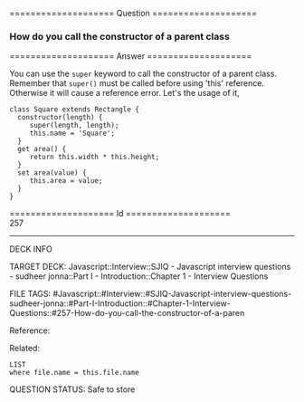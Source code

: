 ==================== Question ====================  

### How do you call the constructor of a parent class  

==================== Answer ====================  

You can use the `super` keyword to call the constructor of a parent class. Remember that `super()` must be called before using 'this' reference. Otherwise it will cause a reference error. Let's the usage of it,

<!-- codeblock-start -->
<pre><code class="hljs language-javascript"><span class="hljs-keyword">class</span> <span class="hljs-title class_">Square</span> <span class="hljs-keyword">extends</span> <span class="hljs-title class_ inherited__">Rectangle</span> {
  <span class="hljs-title function_">constructor</span>(<span class="hljs-params">length</span>) {
     <span class="hljs-variable language_">super</span>(length, length);
     <span class="hljs-variable language_">this</span>.<span class="hljs-property">name</span> = <span class="hljs-string">'Square'</span>;
  }
  <span class="hljs-keyword">get</span> <span class="hljs-title function_">area</span>() {
     <span class="hljs-keyword">return</span> <span class="hljs-variable language_">this</span>.<span class="hljs-property">width</span> * <span class="hljs-variable language_">this</span>.<span class="hljs-property">height</span>;
  }
  <span class="hljs-keyword">set</span> <span class="hljs-title function_">area</span>(<span class="hljs-params">value</span>) {
     <span class="hljs-variable language_">this</span>.<span class="hljs-property">area</span> = value;
  }
}
</code></pre>
<!-- codeblock-end -->

==================== Id ====================  
257

---

DECK INFO

TARGET DECK: Javascript::Interview::SJIQ - Javascript interview questions - sudheer jonna::Part I - Introduction::Chapter 1 - Interview Questions

FILE TAGS: #Javascript::#Interview::#SJIQ-Javascript-interview-questions-sudheer-jonna::#Part-I-Introduction::#Chapter-1-Interview-Questions::#257-How-do-you-call-the-constructor-of-a-paren

Reference:

Related:

```dataview
LIST
where file.name = this.file.name
```

QUESTION STATUS: Safe to store
